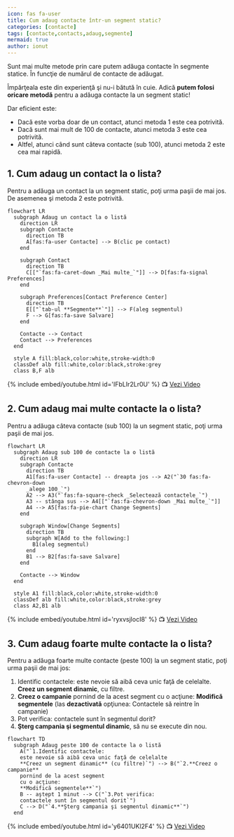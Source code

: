 ```yaml
---
icon: fas fa-user
title: Cum adaug contacte într-un segment static?
categories: [contacte]
tags: [contacte,contacts,adaug,segmente]
mermaid: true
author: ionut
---
```


Sunt mai multe metode prin care putem adăuga contacte în segmente statice. În funcţie de numărul de contacte de adăugat.

Împărţeala este din experienţă şi nu-i bătută în cuie. Adică **putem folosi oricare metodă** pentru a adăuga contacte la un segment static!

Dar eficient este:
* Dacă este vorba doar de un contact, atunci metoda 1 este cea potrivită.
* Dacă sunt mai mult de 100 de contacte, atunci metoda 3 este cea potrivită.
* Altfel, atunci când sunt câteva contacte (sub 100), atunci metoda 2 este cea mai rapidă.

## <i class='fas fa-user'></i> 1. Cum adaug un contact la o lista?
Pentru a adăuga un contact la un segment static, poţi urma paşii de mai jos. De asemenea şi metoda 2 este potrivită.

```mermaid
flowchart LR
  subgraph Adaug un contact la o listă
    direction LR
    subgraph Contacte
      direction TB
      A[fas:fa-user Contacte] --> B(clic pe contact)
    end

    subgraph Contact
      direction TB
      C[["`fas:fa-caret-down _Mai multe_`"]] --> D[fas:fa-signal Preferences]
    end

    subgraph Preferences[Contact Preference Center]
      direction TB
      E[["`tab-ul **Segmente**`"]] --> F(aleg segmentul)
      F --> G[fas:fa-save Salvare]
    end

    Contacte --> Contact
    Contact --> Preferences
  end

  style A fill:black,color:white,stroke-width:0
  classDef alb fill:white,color:black,stroke:grey
  class B,F alb
```

{% include embed/youtube.html id='IFbLIr2Lr0U' %}
📺 [Vezi Video](https://www.youtube.com/watch?v=IFbLIr2Lr0U)

## <i class='fas fa-user'></i> 2. Cum adaug mai multe contacte la o lista?
Pentru a adăuga câteva contacte (sub 100) la un segment static, poţi urma paşii de mai jos.

```mermaid
flowchart LR
  subgraph Adaug sub 100 de contacte la o listă
    direction LR
    subgraph Contacte
      direction TB
      A1[fas:fa-user Contacte] -- dreapta jos --> A2("`30 fas:fa-chevron-down
      _alege 100_`")
      A2 --> A3("`fas:fa-square-check _Selectează contactele_`")
      A3 -- stânga sus --> A4[["`fas:fa-chevron-down _Mai multe_`"]]
      A4 --> A5[fas:fa-pie-chart Change Segments]
    end

    subgraph Window[Change Segments]
      direction TB
      subgraph W[Add to the following:]
        B1(aleg segmentul)
      end
      B1 --> B2[fas:fa-save Salvare]
    end

    Contacte --> Window
  end

  style A1 fill:black,color:white,stroke-width:0
  classDef alb fill:white,color:black,stroke:grey
  class A2,B1 alb
```

{% include embed/youtube.html id='ryxvsjlocI8' %}
📺 [Vezi Video](https://www.youtube.com/watch?v=ryxvsjlocI8)

## <i class='fas fa-user'></i> 3. Cum adaug foarte multe contacte la o lista?
Pentru a adăuga foarte multe contacte (peste 100) la un segment static, poţi urma paşii de mai jos:
1. Identific contactele: este nevoie să aibă ceva unic faţă de celelalte. **Creez un segment dinamic**, cu filtre.
1. **Creez o campanie** pornind de la acest segment cu o acţiune: **Modifică segmentele** (las **dezactivată** opţiunea: Contactele să reintre în campanie)
1. Pot verifica: contactele sunt în segmentul dorit?
1. **Şterg campania şi segmentul dinamic**, să nu se execute din nou.

```mermaid
flowchart TD
  subgraph Adaug peste 100 de contacte la o listă
    A("`1.Identific contactele:
    este nevoie să aibă ceva unic faţă de celelalte
    **Creez un segment dinamic** (cu filtre)`") --> B("`2.**Creez o campanie**
    pornind de la acest segment
    cu o acţiune:
    **Modifică segmentele**`")
    B -- aştept 1 minut --> C("`3.Pot verifica:
    contactele sunt în segmentul dorit`")
    C --> D("`4.**Şterg campania şi segmentul dinamic**`")
  end
```

{% include embed/youtube.html id='y6401UKl2F4' %}
📺 [Vezi Video](https://www.youtube.com/watch?v=y6401UKl2F4)

